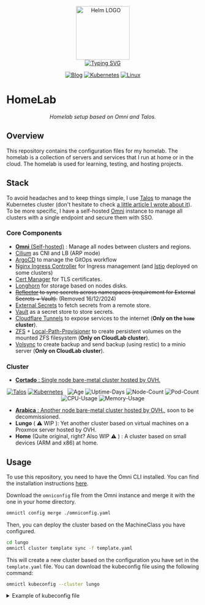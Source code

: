 
<p align="center">
    <img src="https://avatars.githubusercontent.com/u/82603435?v=4" width="140px" alt="Helm LOGO"/>
    <br>
    <a href="https://a-cup-of.coffee"><img src="https://readme-typing-svg.herokuapp.com?font=Fira+Code&pause=1000&center=true&vCenter=true&width=435&lines=Homelab+made+simple;Talos+go+brrrrr;GitOps+FTW;No+inspiration+for+what+I'm+going+to+write+here" alt="Typing SVG" /></a>
</p>

<div align="center">

  [![Blog](https://img.shields.io/badge/Blog-blue?style=for-the-badge&logo=buymeacoffee&logoColor=white)](https://a-cup-of.coffee/)
  [![Kubernetes](https://img.shields.io/badge/Kubernetes-v1.31.3-blue?style=for-the-badge&logo=kubernetes&logoColor=white)](https://kubernetes.io/)
  [![Linux](https://img.shields.io/badge/Talos-v1.8.3-blue?style=for-the-badge&logo=linux&logoColor=white)](https://talos.dev/)

</div>

# HomeLab

<div align="center">

*Homelab setup based on Omni and Talos.*

</div>

## Overview

This repository contains the configuration files for my homelab. The homelab is a collection of servers and services that I run at home or in the cloud. The homelab is used for learning, testing, and hosting projects.

## Stack 

To avoid headaches and to keep things simple, I use [Talos](https://www.talos.dev/) to manage the Kubernetes cluster (don't hesitate to check [a little article I wrote about it](https://a-cup-of.coffee/blog/talos/)). To be more specific, I have a self-hosted [Omni](https://www.siderolabs.com/platform/saas-for-kubernetes/) instance to manage all clusters with a single endpoint and secure them with SSO.

### Core Components

- [**Omni** (Self-hosted)](https://www.siderolabs.com/platform/saas-for-kubernetes/) : Manage all nodes between clusters and regions.
- [Cilium](https://cilium.io/) as CNI and LB (ARP mode)
- [ArgoCD](https://argoproj.github.io/argo-cd/) to manage the GitOps workflow
- [Nginx Ingress Controller](https://kubernetes.github.io/ingress-nginx/) for Ingress management (and [Istio](https://istio.io/) deployed on some clusters)
- [Cert Manager](https://cert-manager.io/) for TLS certificates.
- [Longhorn](https://longhorn.io/) for storage based on nodes disks.
- ~~[Reflector](https://github.com/emberstack/kubernetes-reflector/blob/main/README.md) to sync secrets across namespaces (requirement for External Secrets + Vault).~~ (Removed 16/12/2024)
- [External Secrets](https://external-secrets.io/latest/) to fetch secrets from a remote store.
- [Vault](https://www.vaultproject.io/) as a secret store to store secrets.
- [Cloudflare Tunnels](https://developers.cloudflare.com/cloudflare-one/connections/connect-networks/) to expose services to the internet (**Only on the `home` cluster**).
- [ZFS](https://openzfs.github.io/openzfs-docs/) + [Local-Path-Provisioner](https://github.com/rancher/local-path-provisioner) to create persistent volumes on the mounted ZFS filesystem (**Only on CloudLab cluster**).
- [Volsync](https://github.com/backube/volsync) to create backup and send backup (using restic) to a minio server (**Only on CloudLab cluster**).

### Cluster

- [**Cortado** : Single node bare-metal cluster hosted by OVH.](https://github.com/qjoly/GitOps/tree/main/cortado)
<div align="center">

[![Talos](https://img.shields.io/endpoint?url=https%3A%2F%2Fkromgo.cortado.thoughtless.eu%2Ftalos_version&style=flat-square&logo=talos&logoColor=white&color=red&label=%20)](https://talos.dev)
[![Kubernetes](https://img.shields.io/endpoint?url=https%3A%2F%2Fkromgo.cortado.thoughtless.eu%2Fkubernetes_version&style=flat-square&logo=kubernetes&logoColor=white&color=blue&label=%20)](https://kubernetes.io)&nbsp;&nbsp;
![Age](https://img.shields.io/endpoint?url=https%3A%2F%2Fkromgo.cortado.thoughtless.eu%2Fcluster_age_days&style=flat-square&label=Age)
![Uptime-Days](https://img.shields.io/endpoint?url=https%3A%2F%2Fkromgo.cortado.thoughtless.eu%2Fcluster_uptime_days&style=flat-square&label=Uptime)
![Node-Count](https://img.shields.io/endpoint?url=https%3A%2F%2Fkromgo.cortado.thoughtless.eu%2Fcluster_node_count&style=flat-square&label=Nodes)
![Pod-Count](https://img.shields.io/endpoint?url=https%3A%2F%2Fkromgo.cortado.thoughtless.eu%2Fcluster_pod_count&style=flat-square&label=Pods)
![CPU-Usage](https://img.shields.io/endpoint?url=https%3A%2F%2Fkromgo.cortado.thoughtless.eu%2Fcluster_cpu_usage&style=flat-square&label=CPU)
![Memory-Usage](https://img.shields.io/endpoint?url=https%3A%2F%2Fkromgo.cortado.thoughtless.eu%2Fcluster_memory_usage&style=flat-square&label=Memory)

</div>

- [**Arabica** : Another node bare-metal cluster hosted by OVH.](https://github.com/qjoly/GitOps/tree/main/arabica), soon to be decommissioned.
- **Lungo** ( :warning: WIP ): Yet another cluster based on virtual machines on a Proxmox server hosted by OVH.
- **Home** (Quite original, right? Also WIP :warning: ) : A cluster based on small devices (ARM and x86) at home.

## Usage

To use this repository, you need to have the Omni CLI installed. You can find the installation instructions [here](https://omni.siderolabs.com/how-to-guides/install-and-configure-omnictl).

Download the `omniconfig` file from the Omni instance and merge it with the one in your home directory.

```bash
omnictl config merge ./omniconfig.yaml
```

Then, you can deploy the cluster based on the MachineClass you have configured.

```bash
cd lungo
omnictl cluster template sync -f template.yaml
```

This will create a new cluster based on the configuration you have set in the `template.yaml` file. You can download the kubeconfig file using the following command:

```bash
omnictl kubeconfig --cluster lungo
```

<details>
<summary>Example of kubeconfig file</summary>

```yaml
apiVersion: v1
kind: Config
clusters:
  - cluster:
      server: https://omni.home.une-tasse-de.cafe:8100/
    name: omni-lungo
contexts:
  - context:
      cluster: omni-lungo
      namespace: default
      user: omni-lungo-quentinj@une-pause-cafe.fr
    name: omni-lungo
current-context: omni-lungo
users:
- name: omni-lungo-quentinj@une-pause-cafe.fr
  user:
    exec:
      apiVersion: client.authentication.k8s.io/v1beta1
      args:
        - oidc-login
        - get-token
        - --oidc-issuer-url=https://omni.home.une-tasse-de.cafe/oidc
        - --oidc-client-id=native
        - --oidc-extra-scope=cluster:lungo
      command: kubectl
      env: null
      provideClusterInfo: false
```
</details>